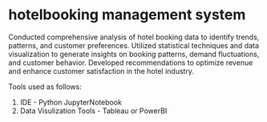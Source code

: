 # hotelbooking management system 
Conducted comprehensive analysis of hotel booking data to identify trends, patterns, and customer preferences. 
Utilized statistical techniques and data visualization to generate insights on booking patterns, demand fluctuations, and customer behavior. 
Developed recommendations to optimize revenue and enhance customer satisfaction in the hotel industry.

Tools used as follows:
1. IDE - Python JupyterNotebook
2. Data Visulization Tools - Tableau or PowerBI
